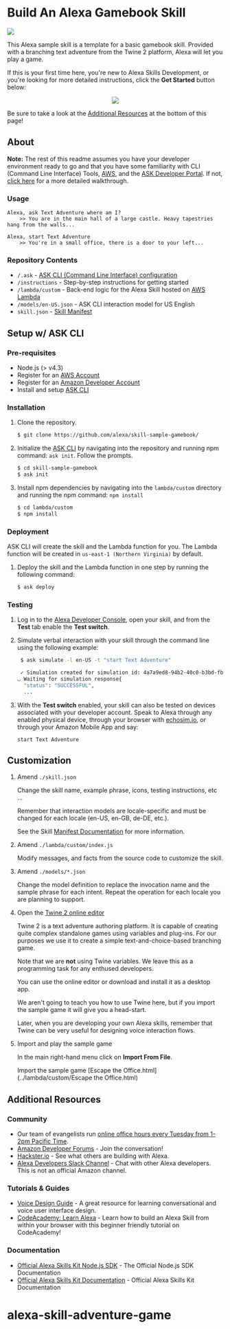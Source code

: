 #  Build An Alexa Gamebook Skill
<img src="https://m.media-amazon.com/images/G/01/mobile-apps/dex/alexa/alexa-skills-kit/tutorials/fact/header._TTH_.png" />


This Alexa sample skill is a template for a basic gamebook skill. Provided with a branching text adventure from the Twine 2 platform, Alexa will let you play a game.

If this is your first time here, you're new to Alexa Skills Development, or you're looking for more detailed instructions, click the **Get Started** button below:

<p align='center'>
<a href='./instructions/0-intro.md'><img src='https://camo.githubusercontent.com/db9b9ce26327ad3bac57ec4daf0961a382d75790/68747470733a2f2f6d2e6d656469612d616d617a6f6e2e636f6d2f696d616765732f472f30312f6d6f62696c652d617070732f6465782f616c6578612f616c6578612d736b696c6c732d6b69742f7475746f7269616c732f67656e6572616c2f627574746f6e732f627574746f6e5f6765745f737461727465642e5f5454485f2e706e67'></a>
</p>


Be sure to take a look at the [Additional Resources](#additional-resources) at the bottom of this page!


## About
**Note:** The rest of this readme assumes you have your developer environment ready to go and that you have some familiarity with CLI (Command Line Interface) Tools, [AWS](https://aws.amazon.com/), and the [ASK Developer Portal](https://developer.amazon.com/alexa-skills-kit). If not, [click here](./instructions/0-intro.md) for a more detailed walkthrough.



### Usage

```text
Alexa, ask Text Adventure where am I?
	>> You are in the main hall of a large castle. Heavy tapestries hang from the walls...
```
```text
Alexa, start Text Adventure
	>> You're in a small office, there is a door to your left...
```

### Repository Contents
* `/.ask`	- [ASK CLI (Command Line Interface) configuration](https://developer.amazon.com/docs/smapi/ask-cli-intro.html)	 
* `/instructions` - Step-by-step instructions for getting started
* `/lambda/custom` - Back-end logic for the Alexa Skill hosted on [AWS Lambda](https://aws.amazon.com/lambda/)
* `/models/en-US.json` - ASK CLI interaction model for US English
* `skill.json`	- [Skill Manifest](https://developer.amazon.com/docs/smapi/skill-manifest.html)

## Setup w/ ASK CLI

### Pre-requisites

* Node.js (> v4.3)
* Register for an [AWS Account](https://aws.amazon.com/)
* Register for an [Amazon Developer Account](https://developer.amazon.com/)
* Install and setup [ASK CLI](https://developer.amazon.com/docs/smapi/quick-start-alexa-skills-kit-command-line-interface.html)

### Installation
1. Clone the repository.

	```bash
	$ git clone https://github.com/alexa/skill-sample-gamebook/
	```

2. Initialize the [ASK CLI](https://developer.amazon.com/docs/smapi/quick-start-alexa-skills-kit-command-line-interface.html) by navigating into the repository and running npm command: `ask init`. Follow the prompts.

	```bash
	$ cd skill-sample-gamebook
	$ ask init
	```

3. Install npm dependencies by navigating into the `lambda/custom` directory and running the npm command: `npm install`

	```bash
	$ cd lambda/custom
	$ npm install
	```


### Deployment

ASK CLI will create the skill and the Lambda function for you. The Lambda function will be created in ```us-east-1 (Northern Virginia)``` by default.

1. Deploy the skill and the Lambda function in one step by running the following command:

	```bash
	$ ask deploy
	```

### Testing

1. Log in to the [Alexa Developer Console](https://developer.amazon.com/edw/home.html#/skills), open your skill, and from the **Test** tab enable the **Test switch**.

2. Simulate verbal interaction with your skill through the command line using the following example:

	```bash
	 $ ask simulate -l en-US -t "start Text Adventure"

	 ✓ Simulation created for simulation id: 4a7a9ed8-94b2-40c0-b3bd-fb63d9887fa7
	◡ Waiting for simulation response{
	  "status": "SUCCESSFUL",
	  ...
	 ```

3. With the **Test switch** enabled, your skill can also be tested on devices associated with your developer account. Speak to Alexa through any enabled physical device, through your browser with [echosim.io](https://echosim.io/welcome), or through your Amazon Mobile App and say:

	```text
	start Text Adventure
	```

## Customization

1. Amend ```./skill.json```

	Change the skill name, example phrase, icons, testing instructions, etc ...

	Remember that interaction models are locale-specific and must be changed for each locale (en-US, en-GB, de-DE, etc.).

	See the Skill [Manifest Documentation](https://developer.amazon.com/docs/smapi/skill-manifest.html) for more information.

2. Amend ```./lambda/custom/index.js```

	Modify messages, and facts from the source code to customize the skill.

3. Amend ```./models/*.json```

	Change the model definition to replace the invocation name and the sample phrase for each intent.  Repeat the operation for each locale you are planning to support.

4. Open the [Twine 2 online editor](http://twinery.org/2)

	Twine 2 is a text adventure authoring platform. It is capable of creating quite complex standalone games using variables and plug-ins. For our purposes we use it to create a simple text-and-choice-based branching game.

	Note that we are **not** using Twine variables. We leave this as a programming task for any enthused developers.

	You can use the online editor or download and install it as a desktop app.

	We aren't going to teach you how to use Twine here, but if you import the sample game it will give you a head-start.

	Later, when you are developing your own Alexa skills, remember that Twine can be very useful for designing voice interaction flows.

5. Import and play the sample game

	In the main right-hand menu click on **Import From File**.

	Import the sample game [Escape the Office.html](../lambda/custom/Escape the Office.html)

## Additional Resources

### Community
* Our team of evangelists run [online office hours every Tuesday from 1-2pm Pacific Time](https://attendee.gotowebinar.com/rt/8389200425172113931).
* [Amazon Developer Forums](https://forums.developer.amazon.com/spaces/165/index.html) - Join the conversation!
* [Hackster.io](https://www.hackster.io/amazon-alexa) - See what others are building with Alexa.
* [Alexa Developers Slack Channel](http://www.alexaslack.com/) - Chat with other Alexa developers. This is not an official Amazon channel.

### Tutorials & Guides
* [Voice Design Guide](https://developer.amazon.com/designing-for-voice/) - A great resource for learning conversational and voice user interface design.
* [CodeAcademy: Learn Alexa](https://www.codecademy.com/learn/learn-alexa) - Learn how to build an Alexa Skill from within your browser with this beginner friendly tutorial on CodeAcademy!

### Documentation
* [Official Alexa Skills Kit Node.js SDK](https://www.npmjs.com/package/alexa-sdk) - The Official Node.js SDK Documentation
*  [Official Alexa Skills Kit Documentation](https://developer.amazon.com/docs/ask-overviews/build-skills-with-the-alexa-skills-kit.html) - Official Alexa Skills Kit Documentation
# alexa-skill-adventure-game
